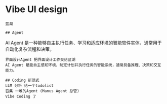 # Vibe UI design
    蓝湖

    ## Agent 
AI Agent 是一种能够自主执行任务、学习和适应环境的智能软件实体，通常用于自动化复杂流程和决策。


    界面设计Agent 把界面设计工作交给蓝湖
    AI Agent 是能自主感知环境、制定计划并执行任务的智能系统，通常具备推理、决策和交互能力。

    ## Coding 新范式
    LLM 分析 给一个todolist
    召集 一堆的Agent (Manus Agent 总管)
    Vibe Coding 了